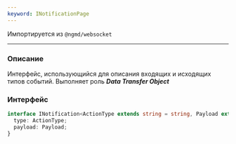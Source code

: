 ```yaml
---
keyword: INotificationPage
---
```


Импортируется из `@ngmd/websocket`

---


### Описание

Интерфейс, использующийся для описания входящих и исходящих типов событий. Выполняет роль ***Data Transfer Object***

### Интерфейс

```ts
interface INotification<ActionType extends string = string, Payload extends object = any> {
  type: ActionType;
  payload: Payload;
}
```